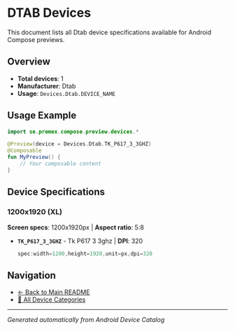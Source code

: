 # DTAB Devices

This document lists all Dtab device specifications available for Android Compose previews.

## Overview

- **Total devices**: 1
- **Manufacturer**: Dtab
- **Usage**: `Devices.Dtab.DEVICE_NAME`

## Usage Example

```kotlin
import se.premex.compose.preview.devices.*

@Preview(device = Devices.Dtab.TK_P617_3_3GHZ)
@Composable
fun MyPreview() {
    // Your composable content
}
```

## Device Specifications

### 1200x1920 (XL)

**Screen specs**: 1200x1920px | **Aspect ratio**: 5:8

- **`TK_P617_3_3GHZ`** - Tk P617 3 3ghz | **DPI**: 320
  ```kotlin
  spec:width=1200,height=1920,unit=px,dpi=320
  ```

## Navigation

- [← Back to Main README](../../README.md)
- [📱 All Device Categories](../README.md)

---
*Generated automatically from Android Device Catalog*
